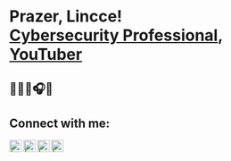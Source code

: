 <h1> Prazer, Lincce! <br/> <a href="https://www.linkedin.com/in//">Cybersecurity Professional</a>, <a href="https://www.youtube.com/@lincceee">YouTuber</a></h1>

<h2>👩🏽‍💻🎧🎸

[
](https://www.youtube.com/@lincceee)<h2> Connect with me:</h2>

[<img align="left" alt=" | YouTube" width="22px" src="https://cdn.jsdelivr.net/npm/simple-icons@v3/icons/youtube.svg" />][youtube]
[<img align="left" alt=" | Twitter" width="22px" src="https://cdn.jsdelivr.net/npm/simple-icons@v3/icons/twitter.svg" />][twitter]
[<img align="left" alt=" | LinkedIn" width="22px" src="https://cdn.jsdelivr.net/npm/simple-icons@v3/icons/linkedin.svg" />][linkedin]
[<img align="left" alt=" | Instagram" width="22px" src="https://cdn.jsdelivr.net/npm/simple-icons@v3/icons/instagram.svg" />][instagram]

[twitter]: https://x.com/lincceee
[youtube]: https://www.youtube.com/@lincceee
[instagram]: https://www.instagram.com/lincceee
[linkedin]: https://linkedin.com/in/

<!--
Here are some ideas to get you started:

- 🔭 I’m currently working on ...
- 🌱 I’m currently learning ...
- 👯 I’m looking to collaborate on ...
- 🤔 I’m looking for help with ...
- 💬 Ask me about ...
- 📫 How to reach me: ...
- 😄 Pronouns: ...
- ⚡ Fun fact: ...
-->

